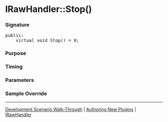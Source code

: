 # IRawHandler::Stop()

### Signature

<pre>
public:
    virtual void Stop() = 0;
</pre>

### Purpose

### Timing

### Parameters

### Sample Override

----

[Development Scenario Walk-Through](../../../development-scenario.md) | [Authoring New Plugins](../../developer-plugin-creation.md) | [IRawHandler](i-raw-handler.md)
